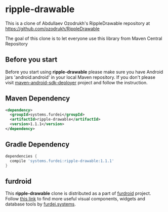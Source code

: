 # ripple-drawable

This is a clone of Abdullaev Ozodrukh's RippleDrawable repository at https://github.com/ozodrukh/RippleDrawable

The goal of this clone is to let everyone use this library from Maven Central Repository

## Before you start

Before you start using **ripple-drawable** please make sure you have Android jars 'android:android'
in your local Maven repository. If you don't please visit
[maven-android-sdk-deployer](https://github.com/simpligility/maven-android-sdk-deployer)
project and follow the instruction.

## Maven Dependency

```xml
<dependency>
  <groupId>systems.furdei</groupId>
  <artifactId>ripple-drawable</artifactId>
  <version>1.1.1</version>
</dependency>
```

## Gradle Dependency

```groovy
dependencies {
  compile 'systems.furdei:ripple-drawable:1.1.1'
}

```

## furdroid

This **ripple-drawable** clone is distributed as a part of [furdroid](https://github.com/furdei/furdroid) project.
Follow [this link](https://github.com/furdei/furdroid) to find more useful visual components, widgets and database
tools by [furdei.systems](http://www.furdei.systems).